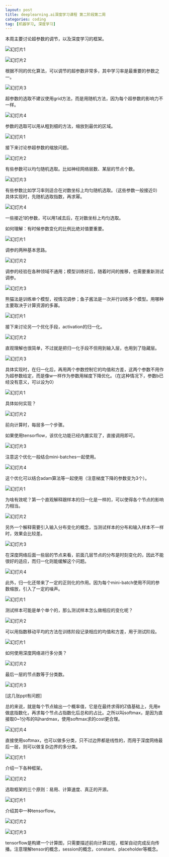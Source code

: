 ```yaml
---
layout: post
title: deeplearning.ai深度学习课程 第二阶段第二周
categories: coding
tag: [机器学习, 深度学习]
---
```


本周主要讨论超参数的调节，以及深度学习的框架。<!-- more -->

![幻灯片1](\img\deeplearning-ai-coursera\C2W3L01\幻灯片1.JPG)

![幻灯片2](\img\deeplearning-ai-coursera\C2W3L01\幻灯片2.JPG)

根据不同的优化算法，可以调节的超参数非常多，其中学习率是最重要的参数之一。

![幻灯片3](\img\deeplearning-ai-coursera\C2W3L01\幻灯片3.JPG)

超参数的选取不建议使用grid方法，而是用随机方法，因为每个超参数的影响力不一样。

![幻灯片4](\img\deeplearning-ai-coursera\C2W3L01\幻灯片4.JPG)

参数的选取可以用从粗到细的方法，缩放到最优的区域。

![幻灯片1](\img\deeplearning-ai-coursera\C2W3L02\幻灯片1.JPG)

接下来讨论参超参数的缩放问题。

![幻灯片2](\img\deeplearning-ai-coursera\C2W3L02\幻灯片2.JPG)

有些参数可以均匀随机选取。比如神经网络层数、某层的节点个数。

![幻灯片3](\img\deeplearning-ai-coursera\C2W3L02\幻灯片3.JPG)





有些参数比如学习率则适合在对数坐标上均匀随机选取。（这些参数一般接近0）具体实现时，先随机选取指数，再求幂。

![幻灯片4](\img\deeplearning-ai-coursera\C2W3L02\幻灯片4.JPG)

一些接近1的参数，可以用1减去后，在对数坐标上均匀选取。

如何理解：有时候参数变化的比例比绝对值要重要。

![幻灯片1](\img\deeplearning-ai-coursera\C2W3L03\幻灯片1.JPG)

调参的两种基本思路。

![幻灯片2](\img\deeplearning-ai-coursera\C2W3L03\幻灯片2.JPG)

调参的经验在各种领域不通用；模型训练好后，随着时间的推移，也需要重新测试调参。

![幻灯片3](\img\deeplearning-ai-coursera\C2W3L03\幻灯片3.JPG)

熊猫法是训练单个模型，视情况调参；鱼子酱法是一次并行训练多个模型。用哪种主要取决于计算资源的多寡。

![幻灯片1](\img\deeplearning-ai-coursera\C2W3L04\幻灯片1.JPG)

接下来讨论另一个优化手段，activation的归一化。

![幻灯片2](\img\deeplearning-ai-coursera\C2W3L04\幻灯片2.JPG)

直观理解也很简单，不过就是把归一化手段不但用到输入层，也用到了隐藏层。

![幻灯片3](\img\deeplearning-ai-coursera\C2W3L04\幻灯片3.JPG)

具体实现时，在归一化后，再用两个参数控制它的均值和方差，这两个参数不用作为超参数给定，而是像w一样作为参数用梯度下降优化。（在这种情况下，参数b已经没有意义，可以设为0）

![幻灯片1](\img\deeplearning-ai-coursera\C2W3L05\幻灯片1.JPG)

具体如何实现？

![幻灯片2](\img\deeplearning-ai-coursera\C2W3L05\幻灯片2.JPG)

前向计算时，每层多一个步骤。

如果使用tensorflow，该优化功能已经内置实现了，直接调用即可。

![幻灯片3](\img\deeplearning-ai-coursera\C2W3L05\幻灯片3.JPG)

注意这个优化一般结合mini-batches一起使用。

![幻灯片4](\img\deeplearning-ai-coursera\C2W3L05\幻灯片4.JPG)

这个优化可以结合adam算法等一起使用（注意梯度下降的参数变为3个）。

![幻灯片1](\img\deeplearning-ai-coursera\C2W3L06\幻灯片1.JPG)

为啥有效呢？第一个直观解释跟样本的归一化是一样的，可以使得各个节点的影响力相当。

![幻灯片2](\img\deeplearning-ai-coursera\C2W3L06\幻灯片2.JPG)

另外一个解释需要引入输入分布变化的概念，当测试样本的分布和输入样本不一样时，效果会比较差。

![幻灯片3](\img\deeplearning-ai-coursera\C2W3L06\幻灯片3.JPG)

在深度网络后面一些层的节点来看，前面几层节点的分布是时刻变化的，因此不能很好的适应，而归一化则能缓解这个问题。

![幻灯片4](\img\deeplearning-ai-coursera\C2W3L06\幻灯片4.JPG)

此外，归一化还带来了一定的正则化的作用。因为每个mini-batch使用不同的参数缩放，引入了一定的噪声。

![幻灯片1](\img\deeplearning-ai-coursera\C2W3L07\幻灯片1.JPG)

测试样本可能是单个单个的，那么测试样本怎么做相应的变化呢？

![幻灯片2](\img\deeplearning-ai-coursera\C2W3L07\幻灯片2.JPG)

可以用指数移动平均的方法在训练阶段记录相应的均值和方差，用于测试阶段。

![幻灯片1](\img\deeplearning-ai-coursera\softmax-new\幻灯片1.JPG)

如何使用深度网络进行多分类？

![幻灯片2](\img\deeplearning-ai-coursera\softmax-new\幻灯片2.JPG)

最后一层的节点数等于分类数。

![幻灯片3](\img\deeplearning-ai-coursera\softmax-new\幻灯片3.JPG)

[这几张ppt有问题]

总的来说，就是每个节点输出一个概率值，它是在最终求得的Z值基础上，先用e做底指数化，再求每个节点占指数化后总和的占比。之所以叫softmax，是因为直接取0~1分布的叫hardmax，使用softmax求的cost更合理。

![幻灯片4](\img\deeplearning-ai-coursera\softmax-new\幻灯片4.JPG)

直接使用softmax，也可以做多分类，只不过边界都是线性的，而用于深度网络最后一层，则可以做复杂边界的多分类。

![幻灯片1](\img\deeplearning-ai-coursera\C2W3L08\幻灯片1.JPG)

介绍一下各种框架。

![幻灯片2](\img\deeplearning-ai-coursera\C2W3L08\幻灯片2.JPG)

选取框架的三个原则：易用、计算速度、真正的开源。

![幻灯片1](\img\deeplearning-ai-coursera\C2W3L09\幻灯片1.JPG)

介绍其中一种tensorflow。

![幻灯片2](\img\deeplearning-ai-coursera\C2W3L09\幻灯片2.JPG)

![幻灯片3](\img\deeplearning-ai-coursera\C2W3L09\幻灯片3.JPG)

tensorflow是构建一个计算图，只需要描述前向计算过程，框架自动完成反向传播。注意理解tensor的概念，session的概念，constant、placeholder等概念。

